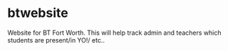 # btwebsite
Website for BT Fort Worth. This will help track admin and teachers which students are present/in YO!/ etc.. 
